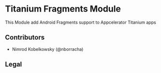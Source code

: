 Titanium Fragments Module
============

This Module add Android Fragments support to Appcelerator Titanium apps 

## Contributors

* Nimrod Kobelkowsky (@nborracha)

## Legal 
